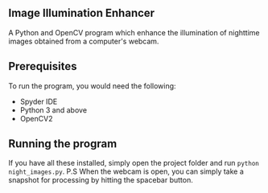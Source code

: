 ## Image Illumination Enhancer

A Python and OpenCV program which enhance the illumination of nighttime images obtained from a computer's webcam.

## Prerequisites
To run the program, you would need the following:
- Spyder IDE
- Python 3 and above
- OpenCV2

## Running the program
If you have all these installed, simply open the project folder and run `python night_images.py`. 
P.S When the webcam is open, you can simply take a snapshot for processing by hitting the spacebar button.


